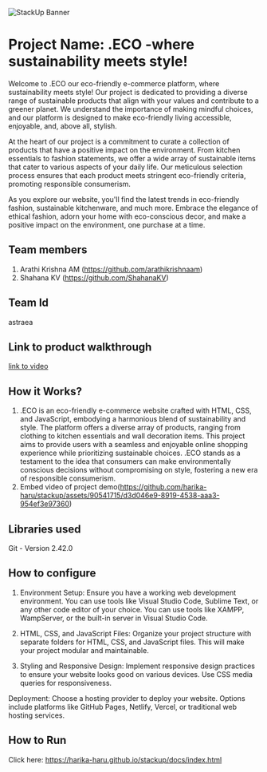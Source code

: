 ![StackUp Banner]([https://tinkerhub.frappe.cloud/files/stackup%20banner.jpeg])
# Project Name: .ECO  -where sustainability meets style! 
Welcome to  .ECO our eco-friendly e-commerce platform, where sustainability meets style! Our project is dedicated to providing a diverse range of sustainable products that align with your values and contribute to a greener planet. We understand the importance of making mindful choices, and our platform is designed to make eco-friendly living accessible, enjoyable, and, above all, stylish.

At the heart of our project is a commitment to curate a collection of products that have a positive impact on the environment. From kitchen essentials to fashion statements, we offer a wide array of sustainable items that cater to various aspects of your daily life. Our meticulous selection process ensures that each product meets stringent eco-friendly criteria, promoting responsible consumerism.

As you explore our website, you'll find the latest trends in eco-friendly fashion, sustainable kitchenware, and much more. Embrace the elegance of ethical fashion, adorn your home with eco-conscious decor, and make a positive impact on the environment, one purchase at a time.
## Team members
1. Arathi Krishna AM (https://github.com/arathikrishnaam)
2. Shahana KV (https://github.com/ShahanaKV)
## Team Id
astraea
## Link to product walkthrough
[link to video](https://youtu.be/cJgCJCrlGc8)
## How it Works?
1. .ECO is an eco-friendly e-commerce website crafted with HTML, CSS, and JavaScript, embodying a harmonious blend of sustainability and style. The platform offers a diverse array of products, ranging from clothing to kitchen essentials and wall decoration items. This project aims to provide users with a seamless and enjoyable online shopping experience while prioritizing sustainable choices. .ECO stands as a testament to the idea that consumers can make environmentally conscious decisions without compromising on style, fostering a new era of responsible consumerism. 
2. Embed video of project demo(https://github.com/harika-haru/stackup/assets/90541715/d3d046e9-8919-4538-aaa3-954ef3e97360)
## Libraries used
Git - Version 2.42.0

## How to configure
1. Environment Setup: Ensure you have a working web development environment. You can use tools like Visual Studio Code, Sublime Text, or any other code editor of your choice.
You can use tools like XAMPP, WampServer, or the built-in server in Visual Studio Code.

2. HTML, CSS, and JavaScript Files: Organize your project structure with separate folders for HTML, CSS, and JavaScript files. This will make your project modular and maintainable.

3. Styling and Responsive Design: Implement responsive design practices to ensure your website looks good on various devices. Use CSS media queries for responsiveness.

Deployment: Choose a hosting provider to deploy your website. Options include platforms like GitHub Pages, Netlify, Vercel, or traditional web hosting services.
## How to Run
Click here: https://harika-haru.github.io/stackup/docs/index.html
